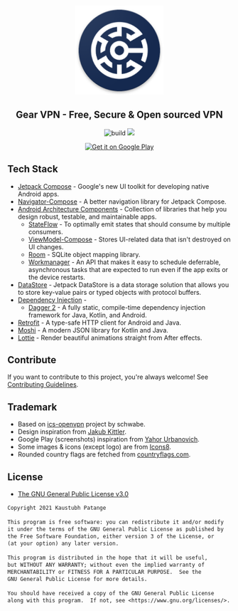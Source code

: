 <div align="center">
    <img alt="Icon" src="app/src/main/res/mipmap-xxxhdpi/ic_launcher_round.png" width="200" />
</div>

<h2 align="center">
    Gear VPN - Free, Secure & Open sourced VPN
</h2>

<p align="center">
   <img src="https://github.com/KaustubhPatange/Gear-VPN/workflows/build/badge.svg" alt="build"/>
   <a href="https://github.com/KaustubhPatange/Gear-VPN/issues"><img src="https://img.shields.io/github/issues/KaustubhPatange/Gear-VPN.svg"/></a>
</p>

<div align="center">
<a href='https://play.google.com/store/apps/details?id=com.kpstv.vpn'><img alt='Get it on Google Play' src='https://play.google.com/intl/en_us/badges/images/generic/en_badge_web_generic.png' width="200"/></a>
</div>

## Tech Stack

- [Jetpack Compose](https://developer.android.com/jetpack/compose) - Google's new UI toolkit for developing native Android apps.
- [Navigator-Compose](https://github.com/KaustubhPatange/navigator/tree/master/navigator-compose) - A better navigation library for Jetpack Compose.
- [Android Architecture Components](https://developer.android.com/topic/libraries/architecture) - Collection of libraries that help you design robust, testable, and maintainable apps.
  - [StateFlow](https://developer.android.com/kotlin/flow/stateflow-and-sharedflow#stateflow) - To optimally emit states that should consume by multiple consumers.
  - [ViewModel-Compose](https://developer.android.com/topic/libraries/architecture/viewmodel) - Stores UI-related data that isn't destroyed on UI changes.
  - [Room](https://developer.android.com/topic/libraries/architecture/room) - SQLite object mapping library.
  - [Workmanager](https://developer.android.com/topic/libraries/architecture/workmanager) - An API that makes it easy to schedule deferrable, asynchronous tasks that are expected to run even if the app exits or the device restarts.
- [DataStore](https://developer.android.com/topic/libraries/architecture/datastore) - Jetpack DataStore is a data storage solution that allows you to store key-value pairs or typed objects with protocol buffers.
- [Dependency Injection](https://developer.android.com/training/dependency-injection) -
  - [Dagger 2](https://dagger.dev/) - A fully static, compile-time dependency injection framework for Java, Kotlin, and Android.
- [Retrofit](https://square.github.io/retrofit/) - A type-safe HTTP client for Android and Java.
- [Moshi](https://github.com/square/moshi) - A modern JSON library for Kotlin and Java.
- [Lottie](https://github.com/airbnb/lottie-android) - Render beautiful animations straight from After effects.

## Contribute

If you want to contribute to this project, you're always welcome!
See [Contributing Guidelines](CONTRIBUTING.md).

## Trademark

- Based on [ics-openvpn](https://github.com/schwabe/ics-openvpn) project by schwabe.
- Design inspiration from [Jakub Kittler](https://dribbble.com/shots/7025990-VPN-Concept).
- Google Play (screenshots) inspiration from [Yahor Urbanovich](https://proandroiddev.com/how-i-made-beautiful-screenshots-for-google-play-developer-experience-61ce108fa6b4).
- Some images & icons (except logo) are from [Icons8](https://icons8.com/).
- Rounded country flags are fetched from [countryflags.com](http://countryflags.com/).

## License

- [The GNU General Public License v3.0](https://www.gnu.org/licenses/gpl-3.0.txt)

```
Copyright 2021 Kaustubh Patange

This program is free software: you can redistribute it and/or modify
it under the terms of the GNU General Public License as published by
the Free Software Foundation, either version 3 of the License, or
(at your option) any later version.

This program is distributed in the hope that it will be useful,
but WITHOUT ANY WARRANTY; without even the implied warranty of
MERCHANTABILITY or FITNESS FOR A PARTICULAR PURPOSE.  See the
GNU General Public License for more details.

You should have received a copy of the GNU General Public License
along with this program.  If not, see <https://www.gnu.org/licenses/>.
```
